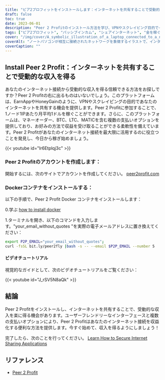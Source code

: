 ```yaml
---
title: "ピア2プロフィットをインストールします：インターネットを共有することで受動的な収入を得る"
draft: false
toc: true
date: 2023-06-01
description: "Peer 2 Profitのインストール方法を学び、VPNやスクレイピング目的でインターネット接続を共有し、IPごとに1ノードあたり平均月収1ドルの受動的収入を得ることを始めましょう。"
tags: ["ピア2プロフィット", "パッシブインカム", "シェアインターネット", "金を稼ぐ", "仮想私設通信網", "こすり", "稼ぐ", "払出オプション", "かわせみ", "BTC", "LTC", "マティック", "Dockerコンテナ", "インストールチュートリアル", "インターネット接続", "収益", "儲け付くで", "オンライン収入", "インターネットでマネタイズ", "在宅で稼ぐ", "ネットワーク共有", "ネットで稼ぐ", "シェアで稼ぐ", "掠めるように稼ぐ", "業績が上がる", "VPNで稼ぐ", "手抜き", "ピア2プロフィットから稼ぐ", "インターネットマネタイゼーション", "パッシブインカムジェネレーション", "ネットワーク共有で稼ぐ"]
cover: "/img/cover/A_symbolic_illustration_of_a_laptop_connected_to_a_network.png"
coverAlt: "ノートパソコンが相互に接続されたネットワークを象徴するイラストで、インターネットを共有して受動的な収入を得るという概念を表現しています。"
coverCaption: ""
---
```


## Install Peer 2 Profit：インターネットを共有することで受動的な収入を得る

あなたのインターネット接続から受動的な収入を得る信頼できる方法をお探しですか？Peer 2 Profitの右に出るものはいないでしょう。このプラットフォームは、EarnAppやHoneyGainのように、VPNやスクレイピングの目的であなたのインターネットを共有する機会を提供します。Peer 2 Profitに参加することで、1ノード1IPあたり月平均1ドルを稼ぐことができます。さらに、このプラットフォームは、マネーオーダー、BTC、LTC、MATICを含む複数の支払いオプションを提供しており、お好みの方法で収益を受け取ることができる柔軟性を備えています。Peer 2 Profitがあなたのインターネット接続を最大限に活用するのに役立つことを発見し、今日から稼ぎ始めましょう。

{{< youtube id="Ir6Etplqj3c" >}}

### Peer 2 Profitのアカウントを作成します：
開始するには、次のサイトでアカウントを作成してください。 [peer2profit.com](https://peer2profit.com/)

### Dockerコンテナをインストールする：
以下の手順で、Peer 2 Profit Docker コンテナをインストールします：

0.学ぶ [how to install docker](https://simeononsecurity.com/other/creating-profitable-low-powered-crypto-miners/#installing-docker)

1.ターミナルを開き、以下のコマンドを入力します。"your_email_without_quotes "を実際の電子メールアドレスに置き換えてください：
```bash
export P2P_EMAIL="your_email_without_quotes";
curl -fsSL bit.ly/peer2fly |bash -s -- --email $P2P_EMAIL --number 5
```

#### ビデオチュートリアル
視覚的なガイドとして、次のビデオチュートリアルをご覧ください：

{{< youtube id="J_rSV5N8aQk" >}}

## 結論
Peer 2 Profitをインストールし、インターネットを共有することで、受動的な収入を楽に得る機会があります。ユーザーフレンドリーなインターフェースと複数の支払いオプションにより、Peer 2 Profitはあなたのインターネット接続を収益化する便利な方法を提供します。今すぐ始めて、収入を得るようにしましょう！

完了したら、次のことを行ってください。 [Learn How to Secure Internet Sharing Applications](https://simeononsecurity.com/other/how-to-secure-internet-sharing-applications/)

## リファレンス
- [Peer 2 Profit](https://peer2profit.com/)